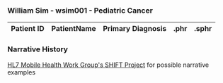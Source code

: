 ### William Sim - wsim001 - Pediatric Cancer


| Patient ID | PatientName   | Primary Diagnosis  | .phr | .sphr |
| ------------- | :-------- | :-------- | :-------- | :-------- | 



### Narrative History

[HL7 Mobile Health Work Group's SHIFT Project](https://confluence.hl7.org/pages/viewpage.action?pageId=42993895) for possible narrative examples



